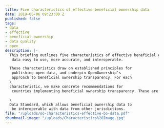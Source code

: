 ```yaml
---
title: Five characteristics of effective beneficial ownership data
date: 2019-06-06 09:23:00 Z
published: false
tags:
- data
- effective
- beneficial ownership
- data quality
- open
description: |-
  This briefing outlines five characteristics of effective beneficial ownership data, which together help make published
   data easy to use, more accurate, and interoperable.

  These characteristics draw on established principles for
   publishing open data, and underpin OpenOwnership’s
   approach to beneficial ownership transparency. For each
  \
  characteristic, we make concrete recommendations for
   countries implementing beneficial ownership transparency. These are consistent with the Beneficial Ownership

  \
  Data Standard, which allows beneficial ownership data to
   be interoperable with data from other jurisdictions.
file: "/uploads/oo-characteristics-effective-bo-data.pdf"
thumbnail-image: "/uploads/Characteristics%20Image.jpg"
---
```


